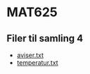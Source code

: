 # MAT625 

## Filer til samling 4



 * [aviser.txt](Data_behandling/aviser.txt)
 * [temperatur.txt](Data_behandling/temperatur.txt)


